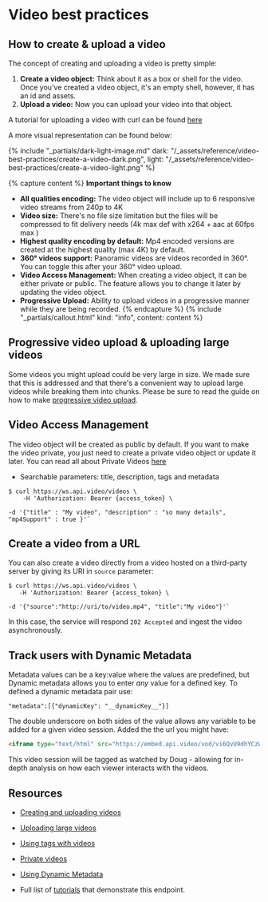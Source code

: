 Video best practices
====================

## How to create & upload a video

The concept of creating and uploading a video is pretty simple:

1.  **Create a video object:** Think about it as a box or shell for the video. Once you've created a video object, it's an empty shell, however, it has an id and assets.
2.  **Upload a video:** Now you can upload your video into that object.

A tutorial for uploading a video with curl can be found [here](https://api.video/blog/tutorials/video-upload-tutorial)

A more visual representation can be found below:

{% include "_partials/dark-light-image.md" dark: "/_assets/reference/video-best-practices/create-a-video-dark.png", light: "/_assets/reference/video-best-practices/create-a-video-light.png" %}

{% capture content %}
**Important things to know**
* **All qualities encoding:** The video object will include up to 6 responsive video streams from 240p to 4K
* **Video size:** There's no file size limitation but the files will be compressed to fit delivery needs (4k max def with x264 + aac at 60fps max )
* **Highest quality encoding by default:** Mp4 encoded versions are created at the highest quality (max 4K) by default.
* **360° videos support:** Panoramic videos are videos recorded in 360°. You can toggle this after your 360° video upload.
* **Video Access Management:** When creating a video object, it can be either private or public. The feature allows you to change it later by updating the video object.
* **Progressive Upload:** Ability to upload videos in a progressive manner while they are being recorded.
{% endcapture %}
{% include "_partials/callout.html" kind: "info", content: content %}

## Progressive video upload & uploading large videos

Some videos you might upload could be very large in size. We made sure that this is addressed and that there's a convenient way to upload large videos while breaking them into chunks. Please be sure to read the guide on how to make [progressive video upload](/vod/upload-a-video-regular-upload).

## Video Access Management

The video object will be created as public by default. If you want to make the video private, you just need to create a private video object or update it later. You can read all about Private Videos [here](/delivery-analytics/video-privacy-access-management.md)

* Searchable parameters: title, description, tags and metadata

```shell
$ curl https://ws.api.video/videos \
    -H 'Authorization: Bearer {access_token} \

-d '{"title" : "My video", "description" : "so many details", "mp4Support" : true }'` 
```

## Create a video from a URL

You can also create a video directly from a video hosted on a third-party server by giving its URI in `source` parameter:

```shell
$ curl https://ws.api.video/videos \
   -H 'Authorization: Bearer {access_token} \

-d '{"source":"http://uri/to/video.mp4", "title":"My video"}'` 
```

In this case, the service will respond `202 Accepted` and ingest the video asynchronously.

## Track users with Dynamic Metadata

Metadata values can be a key:value where the values are predefined, but Dynamic metadata allows you to enter _any_ value for a defined key. To defined a dynamic metadata pair use:

```
"metadata":[{"dynamicKey": "__dynamicKey__"}]
```

The double underscore on both sides of the value allows any variable to be added for a given video session. Added the the url you might have:

```html
<iframe type="text/html" src="https://embed.api.video/vod/vi6QvU9dhYCzW3BpPvPsZUa8?metadata[classUserName]=Doug" width="960" height="320" frameborder="0" scrolling="no"></iframe>
```

This video session will be tagged as watched by Doug - allowing for in-depth analysis on how each viewer interacts with the videos.

## Resources

* [Creating and uploading videos](https://api.video/blog/tutorials/video-upload-tutorial)
  
* [Uploading large videos](https://api.video/blog/tutorials/video-upload-tutorial-large-videos)
  
* [Using tags with videos](https://api.video/blog/tutorials/video-tagging-best-practices)
  
* [Private videos](https://api.video/blog/tutorials/tutorial-private-videos)
  
* [Using Dynamic Metadata](https://api.video/blog/tutorials/dynamic-metadata)
  
* Full list of [tutorials](https://api.video/blog/endpoints/video-create) that demonstrate this endpoint.
